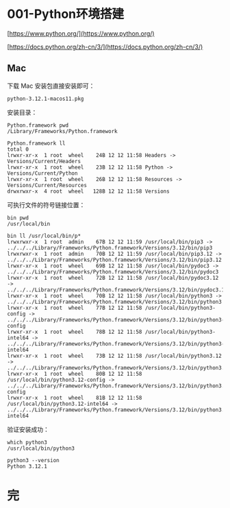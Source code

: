 # 001-Python环境搭建

[https://www.python.org/](https://www.python.org/)

[https://docs.python.org/zh-cn/3/](https://docs.python.org/zh-cn/3/)


## Mac

下载 Mac 安装包直接安装即可：

    python-3.12.1-macos11.pkg

安装目录：

    Python.framework pwd
    /Library/Frameworks/Python.framework
    
    Python.framework ll
    total 0
    lrwxr-xr-x  1 root  wheel    24B 12 12 11:58 Headers -> Versions/Current/Headers
    lrwxr-xr-x  1 root  wheel    23B 12 12 11:58 Python -> Versions/Current/Python
    lrwxr-xr-x  1 root  wheel    26B 12 12 11:58 Resources -> Versions/Current/Resources
    drwxrwxr-x  4 root  wheel   128B 12 12 11:58 Versions

可执行文件的符号链接位置：

    bin pwd
    /usr/local/bin
    
    bin ll /usr/local/bin/p*
    lrwxrwxr-x  1 root  admin    67B 12 12 11:59 /usr/local/bin/pip3 -> ../../../Library/Frameworks/Python.framework/Versions/3.12/bin/pip3
    lrwxrwxr-x  1 root  admin    70B 12 12 11:59 /usr/local/bin/pip3.12 -> ../../../Library/Frameworks/Python.framework/Versions/3.12/bin/pip3.12
    lrwxr-xr-x  1 root  wheel    69B 12 12 11:58 /usr/local/bin/pydoc3 -> ../../../Library/Frameworks/Python.framework/Versions/3.12/bin/pydoc3
    lrwxr-xr-x  1 root  wheel    72B 12 12 11:58 /usr/local/bin/pydoc3.12 -> ../../../Library/Frameworks/Python.framework/Versions/3.12/bin/pydoc3.12
    lrwxr-xr-x  1 root  wheel    70B 12 12 11:58 /usr/local/bin/python3 -> ../../../Library/Frameworks/Python.framework/Versions/3.12/bin/python3
    lrwxr-xr-x  1 root  wheel    77B 12 12 11:58 /usr/local/bin/python3-config -> ../../../Library/Frameworks/Python.framework/Versions/3.12/bin/python3-config
    lrwxr-xr-x  1 root  wheel    78B 12 12 11:58 /usr/local/bin/python3-intel64 -> ../../../Library/Frameworks/Python.framework/Versions/3.12/bin/python3-intel64
    lrwxr-xr-x  1 root  wheel    73B 12 12 11:58 /usr/local/bin/python3.12 -> ../../../Library/Frameworks/Python.framework/Versions/3.12/bin/python3.12
    lrwxr-xr-x  1 root  wheel    80B 12 12 11:58 /usr/local/bin/python3.12-config -> ../../../Library/Frameworks/Python.framework/Versions/3.12/bin/python3.12-config
    lrwxr-xr-x  1 root  wheel    81B 12 12 11:58 /usr/local/bin/python3.12-intel64 -> ../../../Library/Frameworks/Python.framework/Versions/3.12/bin/python3.12-intel64

验证安装成功：

    which python3
    /usr/local/bin/python3
    
    python3 --version
    Python 3.12.1

# 完